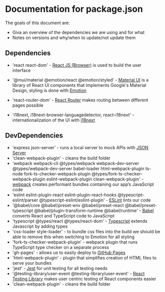 # Documentation for package.json

The goals of this document are:

- Giva an overview of the dependencies we are using and for what
- Notes on versions and why/when to update/not update them

## Dependencies

- 'react react-dom' - [React JS (Browser)](https://reactjs.org) is used to build the user interface
- '@mui/material @emotion/react @emotion/styled' - [Material UI](https://mui.com/) is a library of React UI components that implements Google's Material Design, styling is done wIth [Emotion](https://emotion.sh/docs/introduction)

- 'react-router-dom' - [React Router](https://reactrouter.com/web/guides/quick-start) makes routing between different pages possible
- 'i18next, i18next-browser-languagedetector, react-i18next' - internationalization of the UI with [i18next](https://github.com/i18next/react-i18next)

## DevDependencies

- 'express json-server' - runs a local server to mock APIs with [JSON Server](https://github.com/typicode/json-server#getting-started)
- 'clean-webpack-plugin' - cleans the build folder
- 'webpack webpack-cli @types/webpack webpack-dev-server @types/webpack-dev-server babel-loader html-webpack-plugin ts-node fork-ts-checker-webpack-plugin @types/fork-ts-checker-webpack-plugin eslint-webpack-plugin clean-webpack-plugin' - [webpack](https://webpack.js.org) creates performant bundles containing our app’s JavaScript code
- 'eslint eslint-plugin-react eslint-plugin-react-hooks @typescript-eslint/parser @typescript-eslint/eslint-plugin' - [ESLint](https://eslint.org/) lints our code
- '@babel/core @babel/preset-env @babel/preset-react @babel/preset-typescript @babel/plugin-transform-runtime @babel/runtime' - [Babel](https://babeljs.io/) converts React and TypeScript code to JavaScript
- 'typescript @types/react @types/react-dom' - [Typescript](https://www.typescriptlang.org) extends Javascript by adding types
- 'css-loader style-loader' - to bundle css files into the build
  we should be able to remove this when switching to Emotion for all styling
- 'fork-ts-checker-webpack-plugin' - webpack plugin that runs TypeScript type checker on a separate process
- 'gh-pages' - allows us to easily deploy to [GitHub Pages](https://pages.github.com/)
- 'html-webpack-plugin' - plugin that simplifies creation of HTML files to serve your bundles
- 'jest' - [Jest](https://jestjs.io/) for unit testing for all testing needs
- '@testing-library/user-event @testing-library/user-event' - [React Testing Library](https://testing-library.com/docs/react-testing-library/intro/) makes user centric testing of React components easier
- 'clean-webpack-plugin' - cleans the build folder
